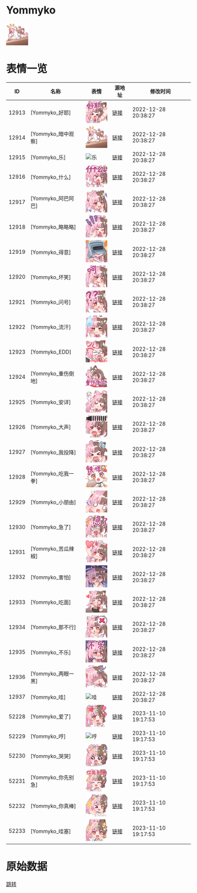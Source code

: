 # Yommyko

<img src="./cover.png" height="60" alt="cover" />

# 表情一览

|ID|名称|表情|源地址|修改时间|
|----|----|----|----|----|
|12913|[Yommyko_好耶]|<img src="./pic/012913_%5BYommyko_好耶%5D.png" height="60" alt="好耶"/>|[链接](https://i0.hdslb.com/bfs/garb/item/6371b84101a546821109d3342fdb85adf88ca3bc.png)|2022-12-28 20:38:27|
|12914|[Yommyko_暗中观察]|<img src="./pic/012914_%5BYommyko_暗中观察%5D.png" height="60" alt="暗中观察"/>|[链接](https://i0.hdslb.com/bfs/garb/item/fe10b52aca24b9291785d156f97d2d1d18c16724.png)|2022-12-28 20:38:27|
|12915|[Yommyko_乐]|<img src="./pic/012915_%5BYommyko_乐%5D.png" height="60" alt="乐"/>|[链接](https://i0.hdslb.com/bfs/garb/item/a99d41ec0e81f04646edb5ba29afdfa35691b295.png)|2022-12-28 20:38:27|
|12916|[Yommyko_什么]|<img src="./pic/012916_%5BYommyko_什么%5D.png" height="60" alt="什么"/>|[链接](https://i0.hdslb.com/bfs/garb/item/8cb9b0676df658b2313f01fc2ce36ecf62332ba7.png)|2022-12-28 20:38:27|
|12917|[Yommyko_阿巴阿巴]|<img src="./pic/012917_%5BYommyko_阿巴阿巴%5D.png" height="60" alt="阿巴阿巴"/>|[链接](https://i0.hdslb.com/bfs/garb/item/1c0f4f36d94efb45c3c397431f4ac48b92428178.png)|2022-12-28 20:38:27|
|12918|[Yommyko_略略略]|<img src="./pic/012918_%5BYommyko_略略略%5D.png" height="60" alt="略略略"/>|[链接](https://i0.hdslb.com/bfs/garb/item/034e2c5df12173be1abaab56cc28f6ffeb49ddd8.png)|2022-12-28 20:38:27|
|12919|[Yommyko_得意]|<img src="./pic/012919_%5BYommyko_得意%5D.png" height="60" alt="得意"/>|[链接](https://i0.hdslb.com/bfs/garb/item/e078c0e022684662dbc6ab124081742c708ec09a.png)|2022-12-28 20:38:27|
|12920|[Yommyko_坏笑]|<img src="./pic/012920_%5BYommyko_坏笑%5D.png" height="60" alt="坏笑"/>|[链接](https://i0.hdslb.com/bfs/garb/item/34f4c43729a06d282f59139dc8cc6a636c0f11d8.png)|2022-12-28 20:38:27|
|12921|[Yommyko_问号]|<img src="./pic/012921_%5BYommyko_问号%5D.png" height="60" alt="问号"/>|[链接](https://i0.hdslb.com/bfs/garb/item/fbcf3a95891de12ec71371dcd0fc18d9624d1fe2.png)|2022-12-28 20:38:27|
|12922|[Yommyko_流汗]|<img src="./pic/012922_%5BYommyko_流汗%5D.png" height="60" alt="流汗"/>|[链接](https://i0.hdslb.com/bfs/garb/item/eebbdb90571b6aeadf84a79c17bce52b93d2d526.png)|2022-12-28 20:38:27|
|12923|[Yommyko_EDD]|<img src="./pic/012923_%5BYommyko_EDD%5D.png" height="60" alt="EDD"/>|[链接](https://i0.hdslb.com/bfs/garb/item/fb6640a210aa38bdab1454a6198f66f8b48071fa.png)|2022-12-28 20:38:27|
|12924|[Yommyko_重伤倒地]|<img src="./pic/012924_%5BYommyko_重伤倒地%5D.png" height="60" alt="重伤倒地"/>|[链接](https://i0.hdslb.com/bfs/garb/item/4cef9210f5f4fc0cca0fc04f37d1b6c06036be66.png)|2022-12-28 20:38:27|
|12925|[Yommyko_安详]|<img src="./pic/012925_%5BYommyko_安详%5D.png" height="60" alt="安详"/>|[链接](https://i0.hdslb.com/bfs/garb/item/e9fec7361f87bd23d62cb5a72d5932fb230d17de.png)|2022-12-28 20:38:27|
|12926|[Yommyko_大声]|<img src="./pic/012926_%5BYommyko_大声%5D.png" height="60" alt="大声"/>|[链接](https://i0.hdslb.com/bfs/garb/item/be9db9d9fdea9deb75191ab00df0feafdd780801.png)|2022-12-28 20:38:27|
|12927|[Yommyko_我投降]|<img src="./pic/012927_%5BYommyko_我投降%5D.png" height="60" alt="我投降"/>|[链接](https://i0.hdslb.com/bfs/garb/item/67d9db588dbcf2377d13101f2b622d54166ff163.png)|2022-12-28 20:38:27|
|12928|[Yommyko_吃我一拳]|<img src="./pic/012928_%5BYommyko_吃我一拳%5D.png" height="60" alt="吃我一拳"/>|[链接](https://i0.hdslb.com/bfs/garb/item/09a236c44d04c38b15b8be07f8dc121617ec75e8.png)|2022-12-28 20:38:27|
|12929|[Yommyko_小朋由]|<img src="./pic/012929_%5BYommyko_小朋由%5D.png" height="60" alt="小朋由"/>|[链接](https://i0.hdslb.com/bfs/garb/item/f5ed329f818b24ef4ed324a1c389ea73477af899.png)|2022-12-28 20:38:27|
|12930|[Yommyko_急了]|<img src="./pic/012930_%5BYommyko_急了%5D.png" height="60" alt="急了"/>|[链接](https://i0.hdslb.com/bfs/garb/item/5cec04299067505f7c56613ccaa15e644d7c4a45.png)|2022-12-28 20:38:27|
|12931|[Yommyko_苦瓜辣椒]|<img src="./pic/012931_%5BYommyko_苦瓜辣椒%5D.png" height="60" alt="苦瓜辣椒"/>|[链接](https://i0.hdslb.com/bfs/garb/item/b7886bca9384dd3927fe39cc97e3c37a3d69638f.png)|2022-12-28 20:38:27|
|12932|[Yommyko_害怕]|<img src="./pic/012932_%5BYommyko_害怕%5D.png" height="60" alt="害怕"/>|[链接](https://i0.hdslb.com/bfs/garb/item/25c12f748047e267b5fdde1de9e85abfe25dd9c6.png)|2022-12-28 20:38:27|
|12933|[Yommyko_吃面]|<img src="./pic/012933_%5BYommyko_吃面%5D.png" height="60" alt="吃面"/>|[链接](https://i0.hdslb.com/bfs/garb/item/2cdcee8dd700124e008cb857360e23a5199e05e7.png)|2022-12-28 20:38:27|
|12934|[Yommyko_那不行]|<img src="./pic/012934_%5BYommyko_那不行%5D.png" height="60" alt="那不行"/>|[链接](https://i0.hdslb.com/bfs/garb/item/ee207aa88babd00266387c418f9fd8d0d94460c6.png)|2022-12-28 20:38:27|
|12935|[Yommyko_不乐]|<img src="./pic/012935_%5BYommyko_不乐%5D.png" height="60" alt="不乐"/>|[链接](https://i0.hdslb.com/bfs/garb/item/aa97d97a2a748abc36d1018e3c9c34594408ba96.png)|2022-12-28 20:38:27|
|12936|[Yommyko_两眼一黑]|<img src="./pic/012936_%5BYommyko_两眼一黑%5D.png" height="60" alt="两眼一黑"/>|[链接](https://i0.hdslb.com/bfs/garb/item/2c605178076cbe48d081095b0968287059a10b9a.png)|2022-12-28 20:38:27|
|12937|[Yommyko_哇]|<img src="./pic/012937_%5BYommyko_哇%5D.png" height="60" alt="哇"/>|[链接](https://i0.hdslb.com/bfs/garb/item/6faaa0afc31470228e74f4b2ba4698dae92986e2.png)|2022-12-28 20:38:27|
|52228|[Yommyko_爱了]|<img src="./pic/052228_%5BYommyko_爱了%5D.png" height="60" alt="爱了"/>|[链接](https://i0.hdslb.com/bfs/emote/98b72d8a46a2e49fe2f6ff28423c701788843750.png)|2023-11-10 19:17:53|
|52229|[Yommyko_哼]|<img src="./pic/052229_%5BYommyko_哼%5D.png" height="60" alt="哼"/>|[链接](https://i0.hdslb.com/bfs/emote/115f4cf72b8da4f0697a7835c30a159cb220e049.png)|2023-11-10 19:17:53|
|52230|[Yommyko_哭哭]|<img src="./pic/052230_%5BYommyko_哭哭%5D.png" height="60" alt="哭哭"/>|[链接](https://i0.hdslb.com/bfs/emote/5aefdf016ba97f134874e8374255ea62b66c078e.png)|2023-11-10 19:17:53|
|52231|[Yommyko_你先别急]|<img src="./pic/052231_%5BYommyko_你先别急%5D.png" height="60" alt="你先别急"/>|[链接](https://i0.hdslb.com/bfs/emote/155d303a6507da89998e237e703afdec6afafd47.png)|2023-11-10 19:17:53|
|52232|[Yommyko_你真棒]|<img src="./pic/052232_%5BYommyko_你真棒%5D.png" height="60" alt="你真棒"/>|[链接](https://i0.hdslb.com/bfs/emote/887d006682b5341572b38a0c7579056d577ca8ac.png)|2023-11-10 19:17:53|
|52233|[Yommyko_哇塞]|<img src="./pic/052233_%5BYommyko_哇塞%5D.png" height="60" alt="哇塞"/>|[链接](https://i0.hdslb.com/bfs/emote/8152c1ce7ee1f7aeddf3bdf650fc747da8c073f6.png)|2023-11-10 19:17:53|

# 原始数据

[跳转](./raw.json)


